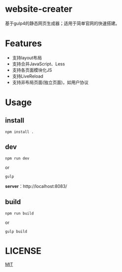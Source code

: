 # website-creater
基于gulp4的静态网页生成器；适用于简单官网的快速搭建。

# Features
* 支持layout布局
* 支持合并JavaScript、Less
* 支持各页面模块化JS
* 支持LiveReload
* 支持非布局页面(独立页面)，如用户协议

# Usage

## install
```
npm install .
```

## dev
```
npm run dev
```

or 

```
gulp
```

**server**：http://localhost:8083/

## build
```
npm run build
```

or 

```
gulp build
```

# LICENSE

[MIT](https://zh.wikipedia.org/wiki/MIT%E8%A8%B1%E5%8F%AF%E8%AD%89)	